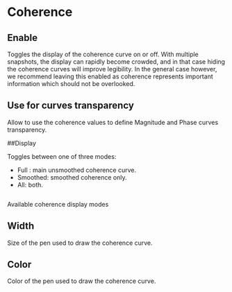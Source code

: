# Coherence

## Enable
Toggles the display of the coherence curve on or off. With multiple
snapshots, the display can rapidly become crowded, and in that case hiding the coherence curves will
improve legibility. In the general case however, we recommend leaving this enabled as coherence
represents important information which should not be overlooked.

## Use for curves transparency
Allow to use the coherence values to define <link type="document" target="Magnitude"> Magnitude</link> 
and <link type="document" target="Phase">Phase</link> curves transparency.

##<link type="document" target="Display">Display</link>

Toggles between one of three modes:

* Full : main unsmoothed coherence curve.
* Smoothed: smoothed coherence only.
* All: both.


<image name="Coherence Display"
filename="C:\Sources\Flux\FluxtAnalyzer\Software\FluxTAnalyzer\Documents\graphics\Cropped\Bode\Coherence Display.png"></image>

Available coherence display modes

## Width
Size of the pen used to draw the coherence curve.

## Color

<link type="document" target="Color">Color</link>
of the pen used to draw the coherence curve.


